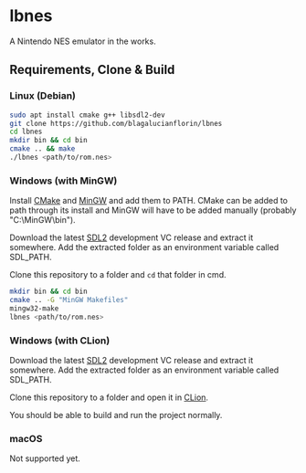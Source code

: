 # lbnes

A Nintendo NES emulator in the works.

## Requirements, Clone & Build


### Linux (Debian)
```bash
sudo apt install cmake g++ libsdl2-dev
git clone https://github.com/blagalucianflorin/lbnes
cd lbnes
mkdir bin && cd bin
cmake .. && make
./lbnes <path/to/rom.nes>
```


### Windows (with MinGW)
Install [CMake](https://cmake.org/download/) and [MinGW](https://sourceforge.net/projects/mingw/) and add them to PATH. CMake can be added to path through its install and MinGW will have to be added manually (probably "C:\MinGW\bin").

Download the latest [SDL2](https://github.com/libsdl-org/SDL/releases) development VC release and extract it somewhere. Add the extracted folder as an environment variable called SDL_PATH.

Clone this repository to a folder and ```cd``` that folder in cmd.
```bash
mkdir bin && cd bin
cmake .. -G "MinGW Makefiles"
mingw32-make
lbnes <path/to/rom.nes>
```


### Windows (with CLion)
Download the latest [SDL2](https://github.com/libsdl-org/SDL/releases) development VC release and extract it somewhere. Add the extracted folder as an environment variable called SDL_PATH.

Clone this repository to a folder and open it in [CLion](https://www.jetbrains.com/clion/download/#section=windows).

You should be able to build and run the project normally.

### macOS

Not supported yet.
